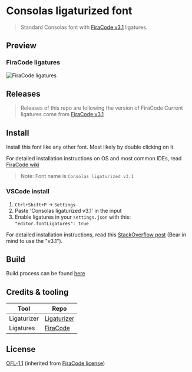 # Consolas ligaturized font

> Standard Consolas font with [FiraCode v3.1](https://github.com/tonsky/FiraCode/tree/3.1) ligatures.

## Preview

### FiraCode ligatures

![FiraCode ligatures](https://raw.githubusercontent.com/tonsky/FiraCode/e9943d2d631a4558613d7a77c58ed1d3cb790992/showcases/v3/all_ligatures.png)

## Releases

> Releases of this repo are following the version of FiraCode
> Current ligatures come from [FiraCode v3.1](https://github.com/tonsky/FiraCode/releases/tag/3.1)

## Install

Install this font like any other font. Most likely by double clicking on it.

For detailed installation instructions on OS and most common IDEs, read [FiraCode wiki](https://github.com/tonsky/FiraCode/wiki)

> Note: Font name is `Consolas ligaturized v3.1`

### VSCode install

1. `Ctrl+Shift+P` -> `Settings`
2. Paste 'Consolas ligaturized v3.1' in the input
3. Enable ligatures in your `settings.json` with this: `"editor.fontLigatures": true`

For detailed installation instructions, read this [StackOverflow post](https://stackoverflow.com/a/57750454) (Bear in mind to use the "v3.1").

## Build

Build process can be found [here](./_build/README.md)

## Credits & tooling

| Tool        | Repo                                                    |
| ----------- | ------------------------------------------------------- |
| Ligaturizer | [Ligaturizer](https://github.com/ToxicFrog/Ligaturizer) |
| Ligatures   | [FiraCode](https://github.com/tonsky/FiraCode/)         |

## License

[OFL-1.1](https://opensource.org/licenses/OFL-1.1) (inherited from [FiraCode license](https://github.com/tonsky/FiraCode/blob/master/LICENSE))
